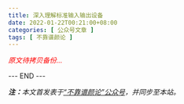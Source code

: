 ```yaml
---
title: 深入理解标准输入输出设备
date: 2022-01-22T00:21:00+08:00
categories: [ 公众号文章 ]
tags: [ 不靠谱颜论 ]
---
```


<font color=red><i>原文待拷贝备份...</i></font>

<div class="p-5 text-center">--- END ---</div>

<i><b>注：</b>本文首发表于[“不靠谱颜论”公众号](https://mp.weixin.qq.com/s/SN6XEp5jOgvEwPYd4m3f_Q)，并同步至本站。</i>
